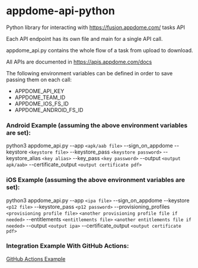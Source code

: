 # appdome-api-python
Python library for interacting with https://fusion.appdome.com/ tasks API

Each API endpoint has its own file and main for a single API call.

appdome_api.py contains the whole flow of a task from upload to download.

All APIs are documented in https://apis.appdome.com/docs

The following environment variables can be defined in order to save passing them on each call:

* APPDOME_API_KEY
* APPDOME_TEAM_ID
* APPDOME_IOS_FS_ID
* APPDOME_ANDROID_FS_ID


### Android Example (assuming the above environment variables are set):

python3 appdome_api.py --app `<apk/aab file>` --sign_on_appdome --keystore `<keystore file>` --keystore_pass `<keystore password>`
 --keystore_alias `<key alias>` --key_pass `<key password>` --output `<output apk/aab>` --certificate_output `<output certificate pdf>`

### iOS Example (assuming the above environment variables are set):

python3 appdome_api.py --app `<ipa file>` --sign_on_appdome --keystore `<p12 file>` --keystore_pass `<p12 password>`
--provisioning_profiles `<provisioning profile file>` `<another provisioning profile file if needed>` --entitlements `<entitlements file>` `<another entitlements file if needed>` --output `<output ipa>` --certificate_output `<output certificate pdf>`

### Integration Example With GitHub Actions:
[GitHub Actions Example](github_actions_appdome_workfolw_example.yml) 
